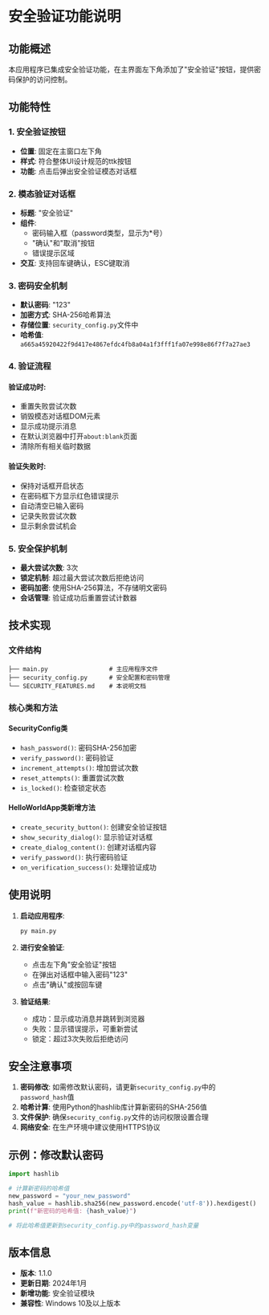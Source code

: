 # 安全验证功能说明

## 功能概述

本应用程序已集成安全验证功能，在主界面左下角添加了"安全验证"按钮，提供密码保护的访问控制。

## 功能特性

### 1. 安全验证按钮
- **位置**: 固定在主窗口左下角
- **样式**: 符合整体UI设计规范的ttk按钮
- **功能**: 点击后弹出安全验证模态对话框

### 2. 模态验证对话框
- **标题**: "安全验证"
- **组件**: 
  - 密码输入框（password类型，显示为*号）
  - "确认"和"取消"按钮
  - 错误提示区域
- **交互**: 支持回车键确认，ESC键取消

### 3. 密码安全机制
- **默认密码**: "123"
- **加密方式**: SHA-256哈希算法
- **存储位置**: `security_config.py`文件中
- **哈希值**: `a665a45920422f9d417e4867efdc4fb8a04a1f3fff1fa07e998e86f7f7a27ae3`

### 4. 验证流程

#### 验证成功时:
- 重置失败尝试次数
- 销毁模态对话框DOM元素
- 显示成功提示消息
- 在默认浏览器中打开`about:blank`页面
- 清除所有相关临时数据

#### 验证失败时:
- 保持对话框开启状态
- 在密码框下方显示红色错误提示
- 自动清空已输入密码
- 记录失败尝试次数
- 显示剩余尝试机会

### 5. 安全保护机制
- **最大尝试次数**: 3次
- **锁定机制**: 超过最大尝试次数后拒绝访问
- **密码加密**: 使用SHA-256算法，不存储明文密码
- **会话管理**: 验证成功后重置尝试计数器

## 技术实现

### 文件结构
```
├── main.py                 # 主应用程序文件
├── security_config.py      # 安全配置和密码管理
└── SECURITY_FEATURES.md    # 本说明文档
```

### 核心类和方法

#### SecurityConfig类
- `hash_password()`: 密码SHA-256加密
- `verify_password()`: 密码验证
- `increment_attempts()`: 增加尝试次数
- `reset_attempts()`: 重置尝试次数
- `is_locked()`: 检查锁定状态

#### HelloWorldApp类新增方法
- `create_security_button()`: 创建安全验证按钮
- `show_security_dialog()`: 显示验证对话框
- `create_dialog_content()`: 创建对话框内容
- `verify_password()`: 执行密码验证
- `on_verification_success()`: 处理验证成功

## 使用说明

1. **启动应用程序**:
   ```bash
   py main.py
   ```

2. **进行安全验证**:
   - 点击左下角"安全验证"按钮
   - 在弹出对话框中输入密码"123"
   - 点击"确认"或按回车键

3. **验证结果**:
   - 成功：显示成功消息并跳转到浏览器
   - 失败：显示错误提示，可重新尝试
   - 锁定：超过3次失败后拒绝访问

## 安全注意事项

1. **密码修改**: 如需修改默认密码，请更新`security_config.py`中的`password_hash`值
2. **哈希计算**: 使用Python的hashlib库计算新密码的SHA-256值
3. **文件保护**: 确保`security_config.py`文件的访问权限设置合理
4. **网络安全**: 在生产环境中建议使用HTTPS协议

## 示例：修改默认密码

```python
import hashlib

# 计算新密码的哈希值
new_password = "your_new_password"
hash_value = hashlib.sha256(new_password.encode('utf-8')).hexdigest()
print(f"新密码的哈希值: {hash_value}")

# 将此哈希值更新到security_config.py中的password_hash变量
```

## 版本信息

- **版本**: 1.1.0
- **更新日期**: 2024年1月
- **新增功能**: 安全验证模块
- **兼容性**: Windows 10及以上版本